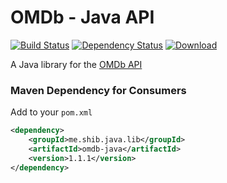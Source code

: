 # OMDb - Java API
[![Build Status](https://travis-ci.org/shibme/omdb-java.svg)](https://travis-ci.org/shibme/omdb-java)
[![Dependency Status](https://www.versioneye.com/user/projects/56adffa87e03c7003db69619/badge.svg?style=flat)](https://www.versioneye.com/user/projects/56adffa87e03c7003db69619)
[![Download](https://api.bintray.com/packages/shibme/maven/omdb-java/images/download.svg)](https://bintray.com/shibme/maven/omdb-java/_latestVersion)

A Java library for the [OMDb API](http://www.omdbapi.com)

### Maven Dependency for Consumers ###
Add to your `pom.xml`
```xml
<dependency>
	<groupId>me.shib.java.lib</groupId>
	<artifactId>omdb-java</artifactId>
	<version>1.1.1</version>
</dependency>
```
